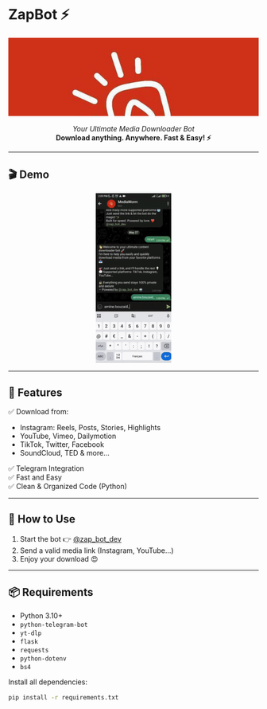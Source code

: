 <h1 align="left">ZapBot ⚡</h1>
<p align="left">
  <a href="https://t.me/MediawormBot">
    <img src="./public/image.PNG" alt="Try the bot" />
  </a>
</p>

<p align="center">
  <i>Your Ultimate Media Downloader Bot</i><br>
  <b>Download anything. Anywhere. Fast & Easy! ⚡</b>
</p>

---

## 🎬 Demo

<p align="center">
  <img src="./public/video.gif" alt="Bot Demo" width="30%">
</p>

---

## 📌 Features

✅ Download from:
- Instagram: Reels, Posts, Stories, Highlights  
- YouTube, Vimeo, Dailymotion  
- TikTok, Twitter, Facebook  
- SoundCloud, TED & more...

✅ Telegram Integration  
✅ Fast and Easy  
✅ Clean & Organized Code (Python)

---

## 🚀 How to Use

1. Start the bot 👉 [@zap_bot_dev](https://t.me/zap_bot_dev)  
2. Send a valid media link (Instagram, YouTube...)  
3. Enjoy your download 😍

---

## 📦 Requirements

- Python 3.10+
- `python-telegram-bot`
- `yt-dlp`
- `flask`
- `requests`
- `python-dotenv`
- `bs4`

Install all dependencies:

```bash
pip install -r requirements.txt
